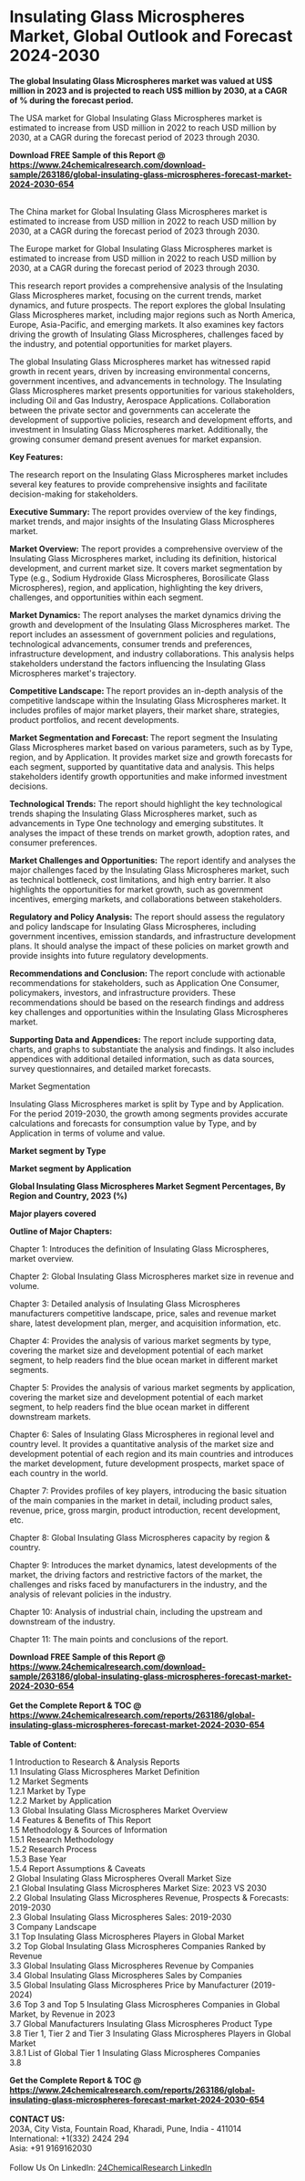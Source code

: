 <h1>Insulating Glass Microspheres Market, Global Outlook and Forecast 2024-2030</h1><p><strong>The global Insulating Glass Microspheres market was valued at US$ million in 2023 and is projected to reach US$ million by 2030, at a CAGR of % during the forecast period.</strong></p><p>
</p><p>The USA market for Global Insulating Glass Microspheres market is estimated to increase from USD million in 2022 to reach USD million by 2030, at a CAGR during the forecast period of 2023 through 2030.</p><div><b>Download FREE Sample of this Report @ 
            <a href="https://www.24chemicalresearch.com/download-sample/263186/global-insulating-glass-microspheres-forecast-market-2024-2030-654">
            https://www.24chemicalresearch.com/download-sample/263186/global-insulating-glass-microspheres-forecast-market-2024-2030-654</a></b></div><br><p>
</p><p>The China market for Global Insulating Glass Microspheres market is estimated to increase from USD million in 2022 to reach USD million by 2030, at a CAGR during the forecast period of 2023 through 2030.</p><p>
</p><p>The Europe market for Global Insulating Glass Microspheres market is estimated to increase from USD million in 2022 to reach USD million by 2030, at a CAGR during the forecast period of 2023 through 2030.</p><p>
</p><p>This research report provides a comprehensive analysis of the Insulating Glass Microspheres market, focusing on the current trends, market dynamics, and future prospects. The report explores the global Insulating Glass Microspheres market, including major regions such as North America, Europe, Asia-Pacific, and emerging markets. It also examines key factors driving the growth of Insulating Glass Microspheres, challenges faced by the industry, and potential opportunities for market players.</p><p>
The global Insulating Glass Microspheres market has witnessed rapid growth in recent years, driven by increasing environmental concerns, government incentives, and advancements in technology. The Insulating Glass Microspheres market presents opportunities for various stakeholders, including Oil and Gas Industry, Aerospace Applications. Collaboration between the private sector and governments can accelerate the development of supportive policies, research and development efforts, and investment in Insulating Glass Microspheres market. Additionally, the growing consumer demand present avenues for market expansion.</p><p>
<strong>Key Features:</strong></p><p>
The research report on the Insulating Glass Microspheres market includes several key features to provide comprehensive insights and facilitate decision-making for stakeholders.</p><p>
<strong>Executive Summary: </strong>The report provides overview of the key findings, market trends, and major insights of the Insulating Glass Microspheres market.</p><p>
<strong>Market Overview:</strong> The report provides a comprehensive overview of the Insulating Glass Microspheres market, including its definition, historical development, and current market size. It covers market segmentation by Type (e.g., Sodium Hydroxide Glass Microspheres, Borosilicate Glass Microspheres), region, and application, highlighting the key drivers, challenges, and opportunities within each segment.</p><p>
<strong>Market Dynamics:</strong> The report analyses the market dynamics driving the growth and development of the Insulating Glass Microspheres market. The report includes an assessment of government policies and regulations, technological advancements, consumer trends and preferences, infrastructure development, and industry collaborations. This analysis helps stakeholders understand the factors influencing the Insulating Glass Microspheres market's trajectory.</p><p>
<strong>Competitive Landscape: </strong>The report provides an in-depth analysis of the competitive landscape within the Insulating Glass Microspheres market. It includes profiles of major market players, their market share, strategies, product portfolios, and recent developments.</p><p>
<strong>Market Segmentation and Forecast: </strong>The report segment the Insulating Glass Microspheres market based on various parameters, such as by Type, region, and by Application. It provides market size and growth forecasts for each segment, supported by quantitative data and analysis. This helps stakeholders identify growth opportunities and make informed investment decisions.</p><p>
<strong>Technological Trends:</strong> The report should highlight the key technological trends shaping the Insulating Glass Microspheres market, such as advancements in Type One technology and emerging substitutes. It analyses the impact of these trends on market growth, adoption rates, and consumer preferences.</p><p>
<strong>Market Challenges and Opportunities:</strong> The report identify and analyses the major challenges faced by the Insulating Glass Microspheres market, such as technical bottleneck, cost limitations, and high entry barrier. It also highlights the opportunities for market growth, such as government incentives, emerging markets, and collaborations between stakeholders.</p><p>
<strong>Regulatory and Policy Analysis:</strong> The report should assess the regulatory and policy landscape for Insulating Glass Microspheres, including government incentives, emission standards, and infrastructure development plans. It should analyse the impact of these policies on market growth and provide insights into future regulatory developments.</p><p>
<strong>Recommendations and Conclusion: </strong>The report conclude with actionable recommendations for stakeholders, such as Application One Consumer, policymakers, investors, and infrastructure providers. These recommendations should be based on the research findings and address key challenges and opportunities within the Insulating Glass Microspheres market.</p><p>
<strong>Supporting Data and Appendices:</strong> The report include supporting data, charts, and graphs to substantiate the analysis and findings. It also includes appendices with additional detailed information, such as data sources, survey questionnaires, and detailed market forecasts.</p><p>
Market Segmentation</p><p>
Insulating Glass Microspheres market is split by Type and by Application. For the period 2019-2030, the growth among segments provides accurate calculations and forecasts for consumption value by Type, and by Application in terms of volume and value.</p><p>
<strong>Market segment by Type</strong></p><p>
</p><p>
</p><p><strong>Market segment by Application</strong></p><p>
</p><p>
</p><p><strong>Global Insulating Glass Microspheres Market Segment Percentages, By Region and Country, 2023 (%)</strong></p><p>
</p><p>
</p><p></p><p>
</p><p><strong>Major players covered</strong></p><p>
</p><p>
</p><p><strong>Outline of Major Chapters:</strong></p><p>
Chapter 1: Introduces the definition of Insulating Glass Microspheres, market overview.</p><p>
Chapter 2: Global Insulating Glass Microspheres market size in revenue and volume.</p><p>
Chapter 3: Detailed analysis of Insulating Glass Microspheres manufacturers competitive landscape, price, sales and revenue market share, latest development plan, merger, and acquisition information, etc.</p><p>
Chapter 4: Provides the analysis of various market segments by type, covering the market size and development potential of each market segment, to help readers find the blue ocean market in different market segments.</p><p>
Chapter 5: Provides the analysis of various market segments by application, covering the market size and development potential of each market segment, to help readers find the blue ocean market in different downstream markets.</p><p>
Chapter 6: Sales of Insulating Glass Microspheres in regional level and country level. It provides a quantitative analysis of the market size and development potential of each region and its main countries and introduces the market development, future development prospects, market space of each country in the world.</p><p>
Chapter 7: Provides profiles of key players, introducing the basic situation of the main companies in the market in detail, including product sales, revenue, price, gross margin, product introduction, recent development, etc.</p><p>
Chapter 8: Global Insulating Glass Microspheres capacity by region &amp; country.</p><p>
Chapter 9: Introduces the market dynamics, latest developments of the market, the driving factors and restrictive factors of the market, the challenges and risks faced by manufacturers in the industry, and the analysis of relevant policies in the industry.</p><p>
Chapter 10: Analysis of industrial chain, including the upstream and downstream of the industry.</p><p>
Chapter 11: The main points and conclusions of the report.</p><div><b>Download FREE Sample of this Report @ 
            <a href="https://www.24chemicalresearch.com/download-sample/263186/global-insulating-glass-microspheres-forecast-market-2024-2030-654">
            https://www.24chemicalresearch.com/download-sample/263186/global-insulating-glass-microspheres-forecast-market-2024-2030-654</a></b></div><br><div><b>Get the Complete Report & TOC @ 
            <a href="https://www.24chemicalresearch.com/reports/263186/global-insulating-glass-microspheres-forecast-market-2024-2030-654">
            https://www.24chemicalresearch.com/reports/263186/global-insulating-glass-microspheres-forecast-market-2024-2030-654</a></b></div><br>
            <b>Table of Content:</b><p>1 Introduction to Research & Analysis Reports<br />
    1.1 Insulating Glass Microspheres Market Definition<br />
    1.2 Market Segments<br />
        1.2.1 Market by Type<br />
        1.2.2 Market by Application<br />
    1.3 Global Insulating Glass Microspheres Market Overview<br />
    1.4 Features & Benefits of This Report<br />
    1.5 Methodology & Sources of Information<br />
        1.5.1 Research Methodology<br />
        1.5.2 Research Process<br />
        1.5.3 Base Year<br />
        1.5.4 Report Assumptions & Caveats<br />
2 Global Insulating Glass Microspheres Overall Market Size<br />
    2.1 Global Insulating Glass Microspheres Market Size: 2023 VS 2030<br />
    2.2 Global Insulating Glass Microspheres Revenue, Prospects & Forecasts: 2019-2030<br />
    2.3 Global Insulating Glass Microspheres Sales: 2019-2030<br />
3 Company Landscape<br />
    3.1 Top Insulating Glass Microspheres Players in Global Market<br />
    3.2 Top Global Insulating Glass Microspheres Companies Ranked by Revenue<br />
    3.3 Global Insulating Glass Microspheres Revenue by Companies<br />
    3.4 Global Insulating Glass Microspheres Sales by Companies<br />
    3.5 Global Insulating Glass Microspheres Price by Manufacturer (2019-2024)<br />
    3.6 Top 3 and Top 5 Insulating Glass Microspheres Companies in Global Market, by Revenue in 2023<br />
    3.7 Global Manufacturers Insulating Glass Microspheres Product Type<br />
    3.8 Tier 1, Tier 2 and Tier 3 Insulating Glass Microspheres Players in Global Market<br />
        3.8.1 List of Global Tier 1 Insulating Glass Microspheres Companies<br />
        3.8</p><div><b>Get the Complete Report & TOC @ 
            <a href="https://www.24chemicalresearch.com/reports/263186/global-insulating-glass-microspheres-forecast-market-2024-2030-654">
            https://www.24chemicalresearch.com/reports/263186/global-insulating-glass-microspheres-forecast-market-2024-2030-654</a></b></div><br><b>CONTACT US:</b><br>
            203A, City Vista, Fountain Road, Kharadi, Pune, India - 411014<br>
            International: +1(332) 2424 294<br>
            Asia: +91 9169162030 <br><br>
            Follow Us On LinkedIn: <a href="https://www.linkedin.com/company/24chemicalresearch/">24ChemicalResearch LinkedIn</a>